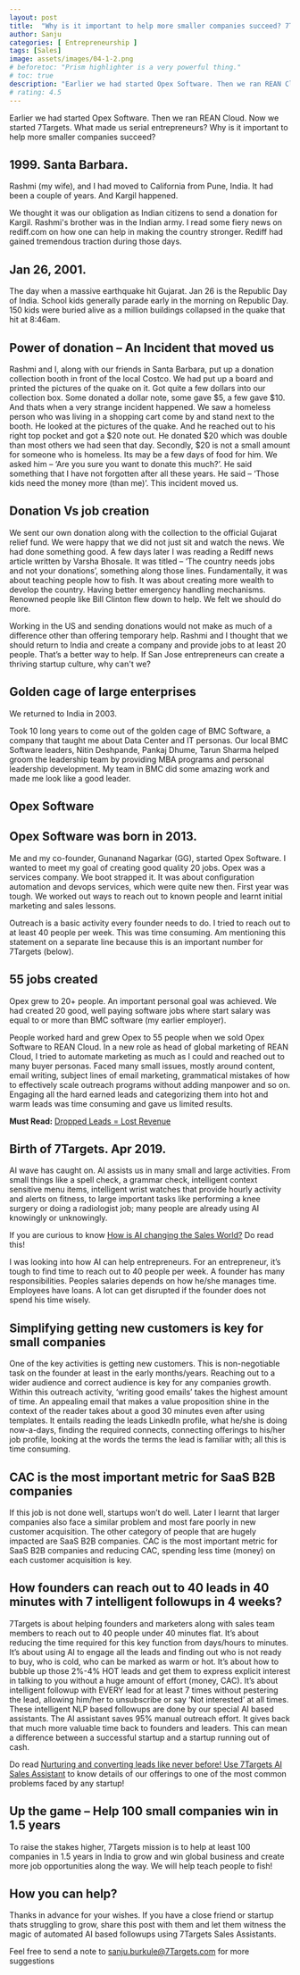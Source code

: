 ```yaml
---
layout: post
title:  "Why is it important to help more smaller companies succeed? 7Targets story"
author: Sanju
categories: [ Entrepreneurship ]
tags: [Sales]
image: assets/images/04-1-2.png
# beforetoc: "Prism highlighter is a very powerful thing."
# toc: true
description: "Earlier we had started Opex Software. Then we ran REAN Cloud. Now we started 7Targets. What made us serial entrepreneurs? Why is it important to help more smaller companies succeed?"
# rating: 4.5
---
```


Earlier we had started Opex Software. Then we ran REAN Cloud. Now we started 7Targets. What made us serial entrepreneurs? Why is it important to help more smaller companies succeed?

## 1999. Santa Barbara.

Rashmi (my wife), and I had moved to California from Pune, India. It had been a couple of years. And Kargil happened.

We thought it was our obligation as Indian citizens to send a donation for Kargil. Rashmi's brother was in the Indian army. I read some fiery news on rediff.com on how one can help in making the country stronger. Rediff had gained tremendous traction during those days.

## Jan 26, 2001.

The day when a massive earthquake hit Gujarat. Jan 26 is the Republic Day of India. School kids generally parade early in the morning on Republic Day. 150 kids were buried alive as a million buildings collapsed in the quake that hit at 8:46am.

## Power of donation – An Incident that moved us

Rashmi and I, along with our friends in Santa Barbara, put up a donation collection booth in front of the local Costco. We had put up a board and printed the pictures of the quake on it. Got quite a few dollars into our collection box. Some donated a dollar note, some gave $5, a few gave $10. And thats when a very strange incident happened. We saw a homeless person who was living in a shopping cart come by and stand next to the booth. He looked at the pictures of the quake. And he reached out to his right top pocket and got a $20 note out. He donated $20 which was double than most others we had seen that day. Secondly, $20 is not a small amount for someone who is homeless. Its may be a few days of food for him. We asked him – ‘Are you sure you want to donate this much?’. He said something that I have not forgotten after all these years. He said – ‘Those kids need the money more (than me)’. This incident moved us.

## Donation Vs job creation

We sent our own donation along with the collection to the official Gujarat relief fund. We were happy that we did not just sit and watch the news. We had done something good. A few days later I was reading a Rediff news article written by Varsha Bhosale. It was titled – ‘The country needs jobs and not your donations’, something along those lines. Fundamentally, it was about teaching people how to fish. It was about creating more wealth to develop the country. Having better emergency handling mechanisms. Renowned people like Bill Clinton flew down to help. We felt we should do more.

Working in the US and sending donations would not make as much of a difference other than offering temporary help. Rashmi and I thought that we should return to India and create a company and provide jobs to at least 20 people. That’s a better way to help. If San Jose entrepreneurs can create a thriving startup culture, why can't we?

## Golden cage of large enterprises

We returned to India in 2003.

Took 10 long years to come out of the golden cage of BMC Software, a company that taught me about Data Center and IT personas. Our local BMC Software leaders, Nitin Deshpande, Pankaj Dhume, Tarun Sharma helped groom the leadership team by providing MBA programs and personal leadership development. My team in BMC did some amazing work and made me look like a good leader.

## Opex Software

## Opex Software was born in 2013.

Me and my co-founder, Gunanand Nagarkar (GG), started Opex Software. I wanted to meet my goal of creating good quality 20 jobs. Opex was a services company. We boot strapped it. It was about configuration automation and devops services, which were quite new then. First year was tough. We worked out ways to reach out to known people and learnt initial marketing and sales lessons.

Outreach is a basic activity every founder needs to do. I tried to reach out to at least 40 people per week. This was time consuming. Am mentioning this statement on a separate line because this is an important number for 7Targets (below).

## 55 jobs created

Opex grew to 20+ people. An important personal goal was achieved. We had created 20 good, well paying software jobs where start salary was equal to or more than BMC software (my earlier employer).

People worked hard and grew Opex to 55 people when we sold Opex Software to REAN Cloud. In a new role as head of global marketing of REAN Cloud, I tried to automate marketing as much as I could and reached out to many buyer personas. Faced many small issues, mostly around content, email writing, subject lines of email marketing, grammatical mistakes of how to effectively scale outreach programs without adding manpower and so on. Engaging all the hard earned leads and categorizing them into hot and warm leads was time consuming and gave us limited results.

**Must Read:** [Dropped Leads = Lost Revenue](https://blog.7targets.ai/lead-generation-dropped-leads-is-lost-revenue/)


## Birth of 7Targets. Apr 2019. 

AI wave has caught on. AI assists us in many small and large activities. From small things like a spell check, a grammar check, intelligent context sensitive menu items, intelligent wrist watches that provide hourly activity and alerts on fitness, to large important tasks like performing a knee surgery or doing a radiologist job; many people are already using AI knowingly or unknowingly.

If you are curious to know [How is AI changing the Sales World?](https://blog.7targets.ai/how-is-ai-changing-the-sales-world/) Do read this!


I was looking into how AI can help entrepreneurs. For an entrepreneur, it’s tough to find time to reach out to 40 people per week. A founder has many responsibilities. Peoples salaries depends on how he/she manages time. Employees have loans. A lot can get disrupted if the founder does not spend his time wisely.

## Simplifying getting new customers is key for small companies

One of the key activities is getting new customers. This is non-negotiable task on the founder at least in the early months/years. Reaching out to a wider audience and correct audience is key for any companies growth. Within this outreach activity, ‘writing good emails’ takes the highest amount of time. An appealing email that makes a value proposition shine in the context of the reader takes about a good 30 minutes even after using templates. It entails reading the leads LinkedIn profile, what he/she is doing now-a-days, finding the required connects, connecting offerings to his/her job profile, looking at the words the terms the lead is familiar with; all this is time consuming.

## CAC is the most important metric for SaaS B2B companies

If this job is not done well, startups won’t do well. Later I learnt that larger companies also face a similar problem and most fare poorly in new customer acquisition. The other category of people that are hugely impacted are SaaS B2B companies. CAC is the most important metric for SaaS B2B companies and reducing CAC, spending less time (money) on each customer acquisition is key.

## How founders can reach out to 40 leads in 40 minutes with 7 intelligent followups in 4 weeks?

7Targets is about helping founders and marketers along with sales team members to reach out to 40 people under 40 minutes flat. It’s about reducing the time required for this key function from days/hours to minutes. It’s about using AI to engage all the leads and finding out who is not ready to buy, who is cold, who can be marked as warm or hot. It’s about how to bubble up those 2%-4% HOT leads and get them to express explicit interest in talking to you without a huge amount of effort (money, CAC). It’s about intelligent followup with EVERY lead for at least 7 times without pestering the lead, allowing him/her to unsubscribe or say ‘Not interested’ at all times. These intelligent NLP based followups are done by our special AI based assistants. The AI assistant saves 95% manual outreach effort. It gives back that much more valuable time back to founders and leaders. This can mean a difference between a successful startup and a startup running out of cash.

Do read [Nurturing and converting leads like never before! Use 7Targets AI Sales Assistant](https://blog.7targets.ai/nurturing-and-converting-leads-like-never-before-use-7targets-ai-sales-assistant/) to know details of our offerings to one of the most common problems faced by any startup!

## Up the game – Help 100 small companies win in 1.5 years

To raise the stakes higher, 7Targets mission is to help at least 100 companies in 1.5 years in India to grow and win global business and create more job opportunities along the way. We will help teach people to fish!

## How you can help?

Thanks in advance for your wishes. If you have a close friend or startup thats struggling to grow, share this post with them and let them witness the magic of automated AI based followups using 7Targets Sales Assistants.

Feel free to send a note to sanju.burkule@7Targets.com for more suggestions